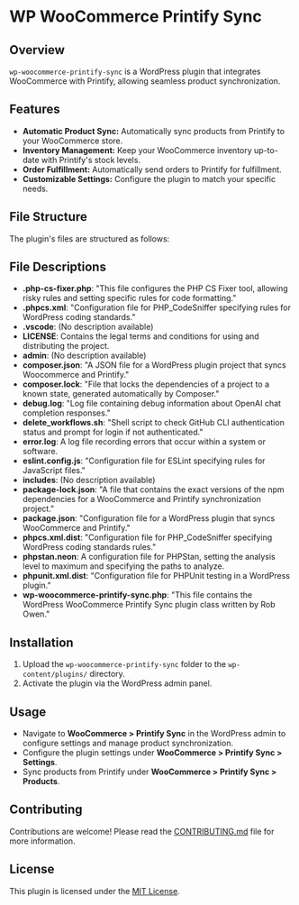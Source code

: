 # WP WooCommerce Printify Sync

## Overview
`wp-woocommerce-printify-sync` is a WordPress plugin that integrates WooCommerce with Printify, allowing seamless product synchronization.

## Features

*   **Automatic Product Sync:** Automatically sync products from Printify to your WooCommerce store.
*   **Inventory Management:** Keep your WooCommerce inventory up-to-date with Printify's stock levels.
*   **Order Fulfillment:** Automatically send orders to Printify for fulfillment.
*   **Customizable Settings:** Configure the plugin to match your specific needs.

## File Structure
The plugin's files are structured as follows:

<!-- FILE-STRUCTURE-START -->
<!-- FILE-STRUCTURE-END -->

## File Descriptions
<!-- FILE-DESCRIPTIONS-START -->
- **.php-cs-fixer.php**: "This file configures the PHP CS Fixer tool, allowing risky rules and setting specific rules for code formatting."
- **.phpcs.xml**: "Configuration file for PHP_CodeSniffer specifying rules for WordPress coding standards."
- **.vscode**: (No description available)
- **LICENSE**: Contains the legal terms and conditions for using and distributing the project.
- **admin**: (No description available)
- **composer.json**: "A JSON file for a WordPress plugin project that syncs Woocommerce and Printify."
- **composer.lock**: "File that locks the dependencies of a project to a known state, generated automatically by Composer."
- **debug.log**: "Log file containing debug information about OpenAI chat completion responses."
- **delete_workflows.sh**: "Shell script to check GitHub CLI authentication status and prompt for login if not authenticated."
- **error.log**: A log file recording errors that occur within a system or software.
- **eslint.config.js**: "Configuration file for ESLint specifying rules for JavaScript files."
- **includes**: (No description available)
- **package-lock.json**: "A file that contains the exact versions of the npm dependencies for a WooCommerce and Printify synchronization project."
- **package.json**: "Configuration file for a WordPress plugin that syncs WooCommerce and Printify."
- **phpcs.xml.dist**: "Configuration file for PHP_CodeSniffer specifying WordPress coding standards rules."
- **phpstan.neon**: A configuration file for PHPStan, setting the analysis level to maximum and specifying the paths to analyze.
- **phpunit.xml.dist**: "Configuration file for PHPUnit testing in a WordPress plugin."
- **wp-woocommerce-printify-sync.php**: "This file contains the WordPress WooCommerce Printify Sync plugin class written by Rob Owen."
<!-- FILE-DESCRIPTIONS-END -->

## Installation
1.  Upload the `wp-woocommerce-printify-sync` folder to the `wp-content/plugins/` directory.
2.  Activate the plugin via the WordPress admin panel.

## Usage
*   Navigate to **WooCommerce > Printify Sync** in the WordPress admin to configure settings and manage product synchronization.
*   Configure the plugin settings under **WooCommerce > Printify Sync > Settings**.
*   Sync products from Printify under **WooCommerce > Printify Sync > Products**.

## Contributing
Contributions are welcome! Please read the [CONTRIBUTING.md](CONTRIBUTING.md) file for more information.

## License
This plugin is licensed under the [MIT License](LICENSE).